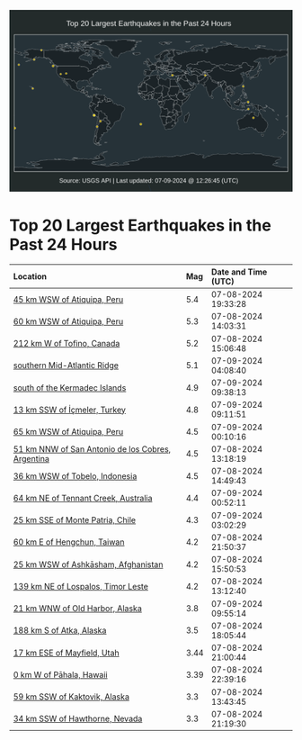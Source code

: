 ![Map](./map.png)

# Top 20 Largest Earthquakes in the Past 24 Hours

| Location | Mag | Date and Time (UTC) |
|:---|:---|:---|
| [45 km WSW of Atiquipa, Peru](https://earthquake.usgs.gov/earthquakes/eventpage/us7000mxvv) | 5.4 | 07-08-2024 19:33:28 |
| [60 km WSW of Atiquipa, Peru](https://earthquake.usgs.gov/earthquakes/eventpage/us7000mxsb) | 5.3 | 07-08-2024 14:03:31 |
| [212 km W of Tofino, Canada](https://earthquake.usgs.gov/earthquakes/eventpage/us7000mxsp) | 5.2 | 07-08-2024 15:06:48 |
| [southern Mid-Atlantic Ridge](https://earthquake.usgs.gov/earthquakes/eventpage/us7000mxyi) | 5.1 | 07-09-2024 04:08:40 |
| [south of the Kermadec Islands](https://earthquake.usgs.gov/earthquakes/eventpage/us7000my03) | 4.9 | 07-09-2024 09:38:13 |
| [13 km SSW of İçmeler, Turkey](https://earthquake.usgs.gov/earthquakes/eventpage/us7000mxzg) | 4.8 | 07-09-2024 09:11:51 |
| [65 km WSW of Atiquipa, Peru](https://earthquake.usgs.gov/earthquakes/eventpage/us7000mxxi) | 4.5 | 07-09-2024 00:10:16 |
| [51 km NNW of San Antonio de los Cobres, Argentina](https://earthquake.usgs.gov/earthquakes/eventpage/us7000mxs4) | 4.5 | 07-08-2024 13:18:19 |
| [36 km WSW of Tobelo, Indonesia](https://earthquake.usgs.gov/earthquakes/eventpage/us7000mxsh) | 4.5 | 07-08-2024 14:49:43 |
| [64 km NE of Tennant Creek, Australia](https://earthquake.usgs.gov/earthquakes/eventpage/us7000mxxu) | 4.4 | 07-09-2024 00:52:11 |
| [25 km SSE of Monte Patria, Chile](https://earthquake.usgs.gov/earthquakes/eventpage/us7000mxy6) | 4.3 | 07-09-2024 03:02:29 |
| [60 km E of Hengchun, Taiwan](https://earthquake.usgs.gov/earthquakes/eventpage/us7000mxwz) | 4.2 | 07-08-2024 21:50:37 |
| [25 km WSW of Ashkāsham, Afghanistan](https://earthquake.usgs.gov/earthquakes/eventpage/us7000mxsx) | 4.2 | 07-08-2024 15:50:53 |
| [139 km NE of Lospalos, Timor Leste](https://earthquake.usgs.gov/earthquakes/eventpage/us7000mxs2) | 4.2 | 07-08-2024 13:12:40 |
| [21 km WNW of Old Harbor, Alaska](https://earthquake.usgs.gov/earthquakes/eventpage/ak0248s1c075) | 3.8 | 07-09-2024 09:55:14 |
| [188 km S of Atka, Alaska](https://earthquake.usgs.gov/earthquakes/eventpage/us7000mxuz) | 3.5 | 07-08-2024 18:05:44 |
| [17 km ESE of Mayfield, Utah](https://earthquake.usgs.gov/earthquakes/eventpage/uu80075496) | 3.44 | 07-08-2024 21:00:44 |
| [0 km W of Pāhala, Hawaii](https://earthquake.usgs.gov/earthquakes/eventpage/hv74322916) | 3.39 | 07-08-2024 22:39:16 |
| [59 km SSW of Kaktovik, Alaska](https://earthquake.usgs.gov/earthquakes/eventpage/ak0248qg3vyk) | 3.3 | 07-08-2024 13:43:45 |
| [34 km SSW of Hawthorne, Nevada](https://earthquake.usgs.gov/earthquakes/eventpage/nn00880596) | 3.3 | 07-08-2024 21:19:30 |
